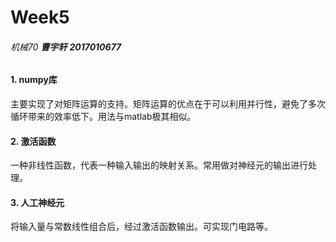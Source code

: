 # Week5

###### 机械70	**曹宇轩**   **2017010677**

#### 1. numpy库

主要实现了对矩阵运算的支持。矩阵运算的优点在于可以利用并行性，避免了多次循环带来的效率低下。用法与matlab极其相似。

#### 2. 激活函数

一种非线性函数，代表一种输入输出的映射关系。常用做对神经元的输出进行处理。

#### 3. 人工神经元

将输入量与常数线性组合后，经过激活函数输出。可实现门电路等。




